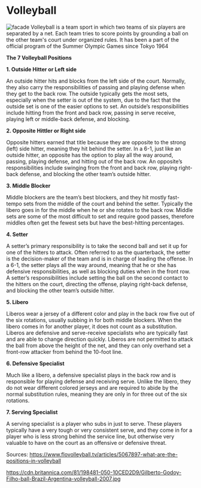 # Volleyball


![facade](https://cdn.britannica.com/81/198481-050-10CED2D9/Gilberto-Godoy-Filho-ball-Brazil-Argentina-volleyball-2007.jpg)
Volleyball is a team sport in which two teams of six players are separated by a net. Each team tries to score points by grounding a ball on the other team's court under organized rules. It has been a part of the official program of the Summer Olympic Games since Tokyo 1964

**The 7 Volleyball Positions**

**1. Outside Hitter or Left side**

An outside hitter hits and blocks from the left side of the court. Normally, they also carry the responsibilities of passing and playing defense when they get to the back row. The outside typically gets the most sets, especially when the setter is out of the system, due to the fact that the outside set is one of the easier options to set. An outside’s responsibilities include hitting from the front and back row, passing in serve receive, playing left or middle-back defense, and blocking.

**2. Opposite Hittler or Right side**

Opposite hitters earned that title because they are opposite to the strong (left) side hitter, meaning they hit behind the setter. In a 6-1, just like an outside hitter, an opposite has the option to play all the way around, passing, playing defense, and hitting out of the back row. An opposite’s responsibilities include swinging from the front and back row, playing right-back defense, and blocking the other team’s outside hitter.

**3. Middle Blocker** 

Middle blockers are the team’s best blockers, and they hit mostly fast-tempo sets from the middle of the court and behind the setter. Typically the libero goes in for the middle when he or she rotates to the back row. Middle sets are some of the most difficult to set and require good passes, therefore middles often get the fewest sets but have the best-hitting percentages.


**4. Setter**

A setter’s primary responsibility is to take the second ball and set it up for one of the hitters to attack. Often referred to as the quarterback, the setter is the decision-maker of the team and is in charge of leading the offense. In a 6-1, the setter plays all the way around, meaning that he or she has defensive responsibilities, as well as blocking duties when in the front row. A setter’s responsibilities include setting the ball on the second contact to the hitters on the court, directing the offense, playing right-back defense, and blocking the other team’s outside hitter.

**5. Libero**

Liberos wear a jersey of a different color and play in the back row five out of the six rotations, usually subbing in for both middle blockers. When the libero comes in for another player, it does not count as a substitution. Liberos are defensive and serve-receive specialists who are typically fast and are able to change direction quickly. Liberos are not permitted to attack the ball from above the height of the net, and they can only overhand set a front-row attacker from behind the 10-foot line.

**6. Defensive Specialist**

Much like a libero, a defensive specialist plays in the back row and is responsible for playing defense and receiving serve. Unlike the libero, they do not wear different colored jerseys and are required to abide by the normal substitution rules, meaning they are only in for three out of the six rotations.

**7. Serving Specialist**

A serving specialist is a player who subs in just to serve. These players typically have a very tough or very consistent serve, and they come in for a player who is less strong behind the service line, but otherwise very valuable to have on the court as an offensive or defensive threat.




Sources:
https://www.flovolleyball.tv/articles/5067897-what-are-the-positions-in-volleyball

https://cdn.britannica.com/81/198481-050-10CED2D9/Gilberto-Godoy-Filho-ball-Brazil-Argentina-volleyball-2007.jpg

